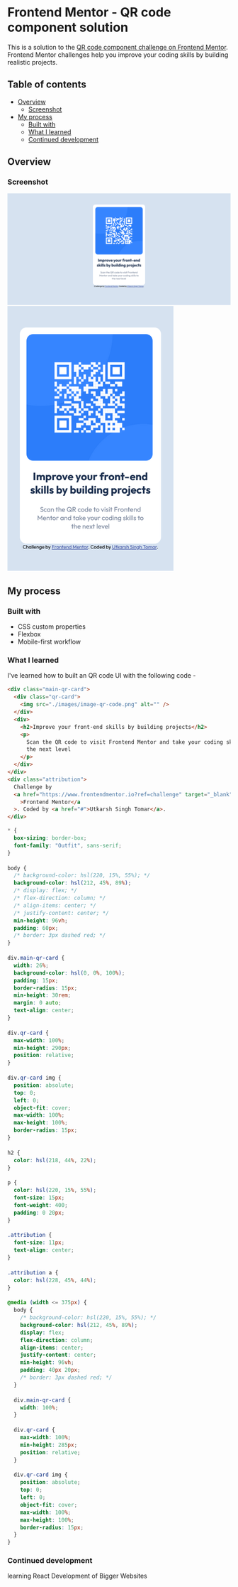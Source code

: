 # Frontend Mentor - QR code component solution

This is a solution to the [QR code component challenge on Frontend Mentor](https://www.frontendmentor.io/challenges/qr-code-component-iux_sIO_H). Frontend Mentor challenges help you improve your coding skills by building realistic projects.

## Table of contents

- [Overview](#overview)
  - [Screenshot](#screenshot)
- [My process](#my-process)
  - [Built with](#built-with)
  - [What I learned](#what-i-learned)
  - [Continued development](#continued-development)

## Overview

### Screenshot

![Desktop-Design](./images/Screenshot%202023-08-02%20at%2021-06-24%20Frontend%20Mentor%20QR%20code%20component.png)
![Mobile-Design](./images/Screenshot%202023-08-03%20at%2011-15-33%20Frontend%20Mentor%20QR%20code%20component.png)

## My process

### Built with

- CSS custom properties
- Flexbox
- Mobile-first workflow

### What I learned

I've learned how to built an QR code UI with the following code -

```html
<div class="main-qr-card">
  <div class="qr-card">
    <img src="./images/image-qr-code.png" alt="" />
  </div>
  <div>
    <h2>Improve your front-end skills by building projects</h2>
    <p>
      Scan the QR code to visit Frontend Mentor and take your coding skills to
      the next level
    </p>
  </div>
</div>
<div class="attribution">
  Challenge by
  <a href="https://www.frontendmentor.io?ref=challenge" target="_blank"
    >Frontend Mentor</a
  >. Coded by <a href="#">Utkarsh Singh Tomar</a>.
</div>
```

```css
* {
  box-sizing: border-box;
  font-family: "Outfit", sans-serif;
}

body {
  /* background-color: hsl(220, 15%, 55%); */
  background-color: hsl(212, 45%, 89%);
  /* display: flex; */
  /* flex-direction: column; */
  /* align-items: center; */
  /* justify-content: center; */
  min-height: 96vh;
  padding: 60px;
  /* border: 3px dashed red; */
}

div.main-qr-card {
  width: 26%;
  background-color: hsl(0, 0%, 100%);
  padding: 15px;
  border-radius: 15px;
  min-height: 30rem;
  margin: 0 auto;
  text-align: center;
}

div.qr-card {
  max-width: 100%;
  min-height: 290px;
  position: relative;
}

div.qr-card img {
  position: absolute;
  top: 0;
  left: 0;
  object-fit: cover;
  max-width: 100%;
  max-height: 100%;
  border-radius: 15px;
}

h2 {
  color: hsl(218, 44%, 22%);
}

p {
  color: hsl(220, 15%, 55%);
  font-size: 15px;
  font-weight: 400;
  padding: 0 20px;
}

.attribution {
  font-size: 11px;
  text-align: center;
}

.attribution a {
  color: hsl(228, 45%, 44%);
}

@media (width <= 375px) {
  body {
    /* background-color: hsl(220, 15%, 55%); */
    background-color: hsl(212, 45%, 89%);
    display: flex;
    flex-direction: column;
    align-items: center;
    justify-content: center;
    min-height: 96vh;
    padding: 40px 20px;
    /* border: 3px dashed red; */
  }

  div.main-qr-card {
    width: 100%;
  }

  div.qr-card {
    max-width: 100%;
    min-height: 285px;
    position: relative;
  }

  div.qr-card img {
    position: absolute;
    top: 0;
    left: 0;
    object-fit: cover;
    max-width: 100%;
    max-height: 100%;
    border-radius: 15px;
  }
}
```

### Continued development

learning React
Development of Bigger Websites

